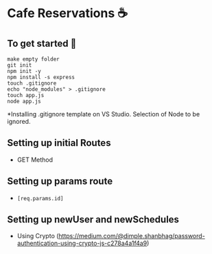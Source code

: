 # Cafe Reservations :coffee:	

## To get started :metal:	
```
make empty folder
git init
npm init -y
npm install -s express
touch .gitignore
echo "node_modules" > .gitignore
touch app.js
node app.js
```
*Installing .gitignore template on VS Studio. Selection of Node to be ignored. 

## Setting up initial Routes
- GET Method 

## Setting up params route 

- ```[req.params.id]```

## Setting up newUser and newSchedules
- Using Crypto (https://medium.com/@dimple.shanbhag/password-authentication-using-crypto-js-c278a4a1f4a9)

